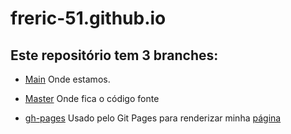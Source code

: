 # freric-51.github.io

## Este repositório tem 3 branches:

- [Main](https://github.com/freric-51/freric-51.github.io/tree/main)
Onde estamos.

- [Master](https://github.com/freric-51/freric-51.github.io/tree/master)
Onde fica o código fonte

- [gh-pages](https://github.com/freric-51/freric-51.github.io/tree/gh-pages)
Usado pelo Git Pages para renderizar minha [página](https://freric-51.github.io/)
